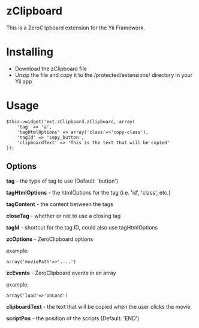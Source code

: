 zClipboard
==========

This is a ZeroClipboard extension for the Yii Framework.

# Installing

* Download the zClipboard file
* Unzip the file and copy it to the /protected/extensions/ directory in your Yii app

# Usage

	$this->widget('ext.zClipboard.zClipboard, array(
		'tag' => 'a',
		'tagHtmlOptions' => array('class'=>'copy-class'),
		'tagId' => 'copy_button',
		'clipboardText' => 'This is the text that will be copied'
	));

## Options
  
**tag** - the type of tag to use (Default: 'button')  

**tagHtmlOptions** - the htmlOptions for the tag (i.e. 'id', 'class', etc.)  

**tagContent** - the content between the tags    

**closeTag** - whether or not to use a closing tag  

**tagId** - shortcut for the tag ID, could also use tagHtmlOptions   

**zcOptions** - ZeroClipboard options 

example:  
	
	array('moviePath'=>'....')  

**zcEvents** - ZeroClipboard events in an array 

example: 
	
	array('load'=>'onLoad')  

**clipboardText** - the text that will be copied when the user clicks the movie   

**scriptPos** - the position of the scripts (Default: 'END')   
